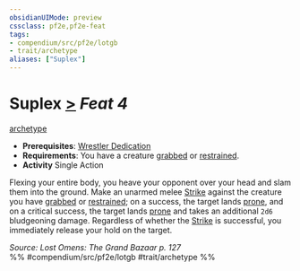 ```yaml
---
obsidianUIMode: preview
cssclass: pf2e,pf2e-feat
tags:
- compendium/src/pf2e/lotgb
- trait/archetype
aliases: ["Suplex"]
---
```

# Suplex  [>](chapter-9-playing-the-game.md#Actions "Single Action") *Feat 4*  
[archetype](archetype.md "Archetype Feat Trait")  

- **Prerequisites**: [Wrestler Dedication](wrestler-dedication-lotgb.md)
- **Requirements**: You have a creature [grabbed](conditions.md#Grabbed) or [restrained](conditions.md#Restrained).
- **Activity** Single Action

Flexing your entire body, you heave your opponent over your head and slam them into the ground. Make an unarmed melee [Strike](strike.md) against the creature you have [grabbed](conditions.md#Grabbed) or [restrained](conditions.md#Restrained); on a success, the target lands [prone](conditions.md#Prone), and on a critical success, the target lands [prone](conditions.md#Prone) and takes an additional `2d6` bludgeoning damage. Regardless of whether the [Strike](strike.md) is successful, you immediately release your hold on the target.

*Source: Lost Omens: The Grand Bazaar p. 127*  
%% #compendium/src/pf2e/lotgb #trait/archetype %%